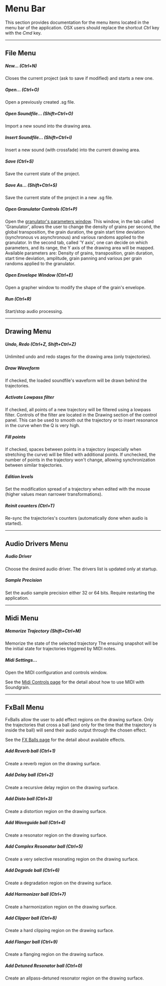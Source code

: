 Menu Bar
========

This section provides documentation for the menu items located in the
menu bar of the application. OSX users should replace the shortcut _Ctrl_ 
key with the _Cmd_ key.

______________________________________________________________________________

File Menu
---------

##### New... (*Ctrl+N*) #####
    
Closes the current project (ask to save if modified) and starts a new one.

##### Open... (*Ctrl+O*) #####

Open a previously created .sg file.

##### Open Soundfile... (*Shift+Ctrl+O*) #####

Import a new sound into the drawing area.

##### Insert Soundfile... (*Shift+Ctrl+I*) #####

Insert a new sound (with crossfade) into the current drawing area.

##### Save (*Ctrl+S*) #####

Save the current state of the project.

##### Save As... (*Shift+Ctrl+S*) #####

Save the current state of the project in a new .sg file.

##### Open Granulator Controls (*Ctrl+P*) #####

Open the [granulator's parameters window](04_granulator.md). This window, 
in the tab called 'Granulator', allows the user to change the density of 
grains per second, the global transposition, the grain duration, the grain 
start time deviation (synchronous vs asynchronous) and various randoms 
applied to the granulator. In the second tab, called 'Y axis', one can 
decide on which parameters, and its range, the Y axis of the drawing area 
will be mapped. Available parameters are: Density of grains, transposition, 
grain duration, start time deviation, amplitude, grain panning and various 
per grain randoms applied to the granulator.

##### Open Envelope Window (*Ctrl+E*) #####

Open a grapher window to modify the shape of the grain's envelope.

##### Run (*Ctrl+R*) #####

Start/stop audio processing.

______________________________________________________________________________

Drawing Menu
------------

##### Undo, Redo (*Ctrl+Z, Shift+Ctrl+Z*) #####

Unlimited undo and redo stages for the drawing area (only trajectories).

##### Draw Waveform  #####

If checked, the loaded soundfile's waveform will be drawn behind the trajectories.

##### Activate Lowpass filter  #####

If checked, all points of a new trajectory will be filtered using a lowpass 
filter. Controls of the filter are located in the Drawing section of the control 
panel. This can be used to smooth out the trajectory or to insert resonance in 
the curve when the Q is very high.

##### Fill points  #####

If checked, spaces between points in a trajectory (especially when stretching 
the curve) will be filled with additional points. If unchecked, the number of 
points in the trajectory won't change, allowing synchronization between similar 
trajectories.

##### Edition levels  #####

Set the modification spread of a trajectory when edited with the mouse (higher 
values mean narrower transformations).

##### Reinit counters  (*Ctrl+T*) #####

Re-sync the trajectories's counters (automatically done when audio is started).

______________________________________________________________________________

Audio Drivers Menu
------------------

##### Audio Driver #####

Choose the desired audio driver. The drivers list is updated only at startup.

##### Sample Precision #####

Set the audio sample precision either 32 or 64 bits. Require restarting the application.

______________________________________________________________________________

Midi Menu
---------

##### Memorize Trajectory (*Shift+Ctrl+M*) ######

Memorize the state of the selected trajectory The ensuing snapshot will be the 
initial state for trajectories triggered by MIDI notes.

##### Midi Settings... ######

Open the MIDI configuration and controls window.

See the [Midi Controls page](06_midi.md) for the detail about how to use MIDI 
with Soundgrain.

______________________________________________________________________________

FxBall Menu
-----------

FxBalls allow the user to add effect regions on the drawing surface. Only the
trajectories that cross a ball (and only for the time that the trajectory is
inside the ball) will send their audio output through the chosen effect.

See the [FX Balls page](05_fxballs.md) for the detail about available effects.

##### Add Reverb ball (*Ctrl+1*) #####

Create a reverb region on the drawing surface.

##### Add Delay ball (*Ctrl+2*) #####

Create a recursive delay region on the drawing surface.

##### Add Disto ball (*Ctrl+3*) #####

Create a distortion region on the drawing surface.

##### Add Waveguide ball (*Ctrl+4*) #####

Create a resonator region on the drawing surface.

##### Add Complex Resonator ball (*Ctrl+5*) #####

Create a very selective resonating region on the drawing surface.

##### Add Degrade ball (*Ctrl+6*) #####

Create a degradation region on the drawing surface.

##### Add Harmonizer ball (*Ctrl+7*) #####

Create a harmonization region on the drawing surface.

##### Add Clipper ball (*Ctrl+8*) #####

Create a hard clipping region on the drawing surface.

##### Add Flanger ball (*Ctrl+9*) #####

Create a flanging region on the drawing surface.

##### Add Detuned Resonator ball (*Ctrl+0*) #####

Create an allpass-detuned resonator region on the drawing surface.

